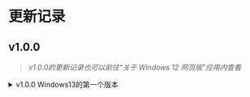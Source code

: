 # 更新记录
## v1.0.0
> *v1.0.0的更新记录也可以前往“关于 Windows 12 网页版”应用内查看*

<details>
	<summary><span>v1.0.0</span> Windows13的第一个版本 </summary>
	<p>
		&emsp;&emsp;-修复了主题<br />
	</p>
</details>
